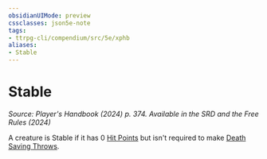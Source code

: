 ```yaml
---
obsidianUIMode: preview
cssclasses: json5e-note
tags:
- ttrpg-cli/compendium/src/5e/xphb
aliases:
- Stable
---
```

# Stable
*Source: Player's Handbook (2024) p. 374. Available in the <span title='Systems Reference Document (5.2)'>SRD</span> and the Free Rules (2024)* 

A creature is Stable if it has 0 [Hit Points](Інструменти%20ДМ/CLI/rules/variant-rules/hit-points-xphb.md) but isn't required to make [Death Saving Throws](Інструменти%20ДМ/CLI/rules/variant-rules/death-saving-throw-xphb.md).